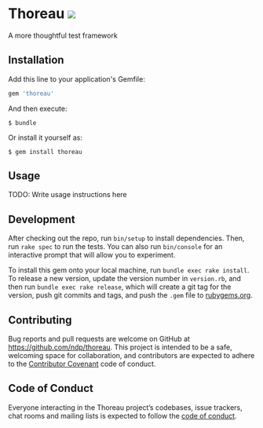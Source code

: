 # Thoreau  <img src='https://travis-ci.org/ndp/thoreau.svg?branch=master' />


A more thoughtful test framework

## Installation

Add this line to your application's Gemfile:

```ruby
gem 'thoreau'
```

And then execute:

    $ bundle

Or install it yourself as:

    $ gem install thoreau

## Usage

TODO: Write usage instructions here

## Development

After checking out the repo, run `bin/setup` to install dependencies. Then, run `rake spec` to run the tests. You can also run `bin/console` for an interactive prompt that will allow you to experiment.

To install this gem onto your local machine, run `bundle exec rake install`. To release a new version, update the version number in `version.rb`, and then run `bundle exec rake release`, which will create a git tag for the version, push git commits and tags, and push the `.gem` file to [rubygems.org](https://rubygems.org).

## Contributing

Bug reports and pull requests are welcome on GitHub at https://github.com/ndp/thoreau. This project is intended to be a safe, welcoming space for collaboration, and contributors are expected to adhere to the [Contributor Covenant](http://contributor-covenant.org) code of conduct.

## Code of Conduct

Everyone interacting in the Thoreau project’s codebases, issue trackers, chat rooms and mailing lists is expected to follow the [code of conduct](https://github.com/ndp/thoreau/blob/master/CODE_OF_CONDUCT.md).
